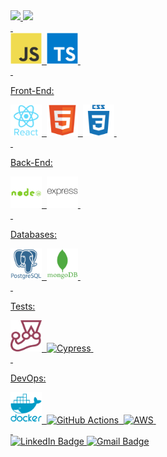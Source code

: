 <div>
  <a href="https://github.com/KayckSchuenck">
    <img height="180em" src="https://github-readme-stats.vercel.app/api/top-langs/?username=KayckSchuenck&layout=compact&langs_count=7&theme=dracula"/>
    <img height="180em" src="https://github-readme-stats.vercel.app/api?username=KayckSchuenck&show_icons=true&theme=dracula&include_all_commits=true&count_private=true"/>
</div>
&nbsp;
 
  
  <div>
  <img src="https://github.com/devicons/devicon/blob/master/icons/javascript/javascript-original.svg" title="JavaScript" alt="JavaScript" width="50" height="50"/>&nbsp;
  <img src="https://github.com/devicons/devicon/blob/master/icons/typescript/typescript-original.svg" title="TypeScript" alt="TypeScript" width="50" height="50"/>&nbsp;
  </div>
  &nbsp;
  
  Front-End:
  <div>
   <img src="https://github.com/devicons/devicon/blob/master/icons/react/react-original-wordmark.svg" title="React" alt="React" width="50" height="50"/>&nbsp;
   <img src="https://github.com/devicons/devicon/blob/master/icons/html5/html5-original.svg" title="HTML5" alt="HTML" width="50" height="50"/>&nbsp;
   <img src="https://github.com/devicons/devicon/blob/master/icons/css3/css3-plain-wordmark.svg"  title="CSS3" alt="CSS" width="50" height="50"/>&nbsp;
  </div>
  &nbsp;
  
  Back-End:
  <div>
  <img src="https://github.com/devicons/devicon/blob/master/icons/nodejs/nodejs-plain-wordmark.svg" title="NodeJS" alt="NodeJS" width="50" height="50"/>&nbsp;
  <img src="https://github.com/devicons/devicon/blob/master/icons/express/express-original-wordmark.svg" title="Express" alt="Express" width="50" height="50"/>&nbsp;
  </div>
  &nbsp;
  
  Databases:
  <div>
  <img src="https://github.com/devicons/devicon/blob/master/icons/postgresql/postgresql-plain-wordmark.svg" title="PostgreSQL" alt="PostgreSQL" width="50" height="50"/>&nbsp;
  <img src="https://github.com/devicons/devicon/blob/master/icons/mongodb/mongodb-plain-wordmark.svg" title="MongoDb" alt="MongoDb" width="50" height="50"/>&nbsp;
  </div>
  &nbsp;
  
  Tests:
  <div>
  <img src="https://github.com/devicons/devicon/blob/master/icons/jest/jest-plain.svg" title="Jest" alt="Jest" width="50" height="50"/>&nbsp;
  <img src="https://cdn.icon-icons.com/icons2/2107/PNG/512/file_type_cypress_icon_130654.png" title="Cypress" alt="Cypress" width="50" height="50"/>&nbsp;<br/>
  </div>
  &nbsp;
  
  DevOps:
  <div>
  <img src="https://github.com/devicons/devicon/blob/master/icons/docker/docker-plain-wordmark.svg" title="Docker" alt="Docker" width="50" height="50"/>&nbsp;
    <img src="https://avatars.githubusercontent.com/u/44036562?s=200&v=4" title="GitHub Actions" alt="GitHub Actions" width="50" height="50"/>&nbsp;
    <img src="https://cdn.icon-icons.com/icons2/2407/PNG/512/aws_icon_146074.png" title="AWS" alt="AWS" width="50" height="50"/>&nbsp;
  </div>
&nbsp;

  
   <div id="badges">
  <a href="https://www.linkedin.com/in/kayck-schuenck/">
    <img src="https://img.shields.io/badge/LinkedIn-blue?style=for-the-badge&logo=linkedin&logoColor=white" alt="LinkedIn Badge"/>
  </a>
  <a href="mailto:ycferreiras@gmail.com">
    <img src="https://img.shields.io/badge/Gmail-red?logo=gmail&logoColor=white&style=for-the-badge" alt="Gmail Badge"/>
  </a>
</div>
